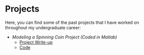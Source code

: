 # Projects

Here, you can find some of the past projects that I have worked on throughout my undergraduate career:


* *Modeling a Spinning Coin Project (Coded in Matlab)* 
  * [Project Write-up](https://docs.google.com/viewer?url=${kkitsomsub.github.io/Special_Topics__Coin_Project2020.pdf})
  * [Code](https://docs.google.com/viewer?url=${kkitsomsub.github.io/correct_program_coinwithtorque.m})
